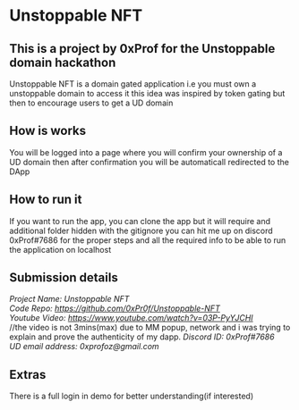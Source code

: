 # Unstoppable NFT

## This is a project by 0xProf for the Unstoppable domain hackathon

Unstoppable NFT is a domain gated application
i.e you must own a unstoppable domain to access it
this idea was inspired by token gating but then to encourage users to get a UD domain

## How is works

You will be logged into a page where you will confirm your ownership of a UD domain
then after confirmation you will be automaticall redirected to the DApp

## How to run it

If you want to run the app, you can clone the app but it will require and additional folder hidden with the gitignore
you can hit me up on discord 0xProf#7686 for the proper steps and all the required info to be able to run the application on localhost

## Submission details

_Project Name: Unstoppable NFT_  
_Code Repo: https://github.com/0xPr0f/Unstoppable-NFT_  
_Youtube Video: https://www.youtube.com/watch?v=03P-PyYJCHI_   
//the video is not 3mins(max) due to MM popup, network and i was trying to explain and prove the authenticity of my dapp.
_Discord ID: 0xProf#7686_  
_UD email address: 0xprofoz@gmail.com_

## Extras
There is a full login in demo for better understanding(if interested)  


